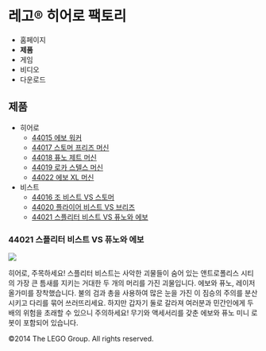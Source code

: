 # 레고® 히어로 팩토리

- 홈페이지
- **제품**
- 게임
- 비디오
- 다운로드

## 제품

- 히어로
  - [44015 에보 워커](/ko-KR/themes/Hero-Factory/products/44015.md)
  - [44017 스토머 프리즈 머신](/ko-KR/themes/Hero-Factory/products/44017.md)
  - [44018 퓨노 제트 머신](/ko-KR/themes/Hero-Factory/products/44018.md)
  - [44019 로카 스텔스 머신](/ko-KR/themes/Hero-Factory/products/44019.md)
  - [44022 에보 XL 머신](/ko-KR/themes/Hero-Factory/products/44022.md)
- 비스트
  - [44016 조 비스트 VS 스토머](/ko-KR/themes/Hero-Factory/products/44016.md)
  - [44020 플라이어 비스트 VS 브리즈](/ko-KR/themes/Hero-Factory/products/44020.md)
  - [44021 스플리터 비스트 VS 퓨노와 에보](/ko-KR/themes/Hero-Factory/products/44021.md)

### 44021 스플리터 비스트 VS 퓨노와 에보

![](https://www.lego.com/cdn/product-assets/product.img.pri/44021_prod.jpg)

히어로, 주목하세요! 스플리터 비스트는 사악한 괴물들이 숨어 있는 앤트로폴리스 시티의 가장 큰 틈새를 지키는 거대한 두 개의 머리를 가진 괴물입니다. 에보와 퓨노, 레이저 올가미를 장착했습니다. 불의 검과 총을 사용하여 많은 눈을 가진 이 짐승의 주의를 분산시키고 다리를 묶어 쓰러뜨리세요. 하지만 갑자기 둘로 갈라져 여러분과 민간인에게 두 배의 위험을 초래할 수 있으니 주의하세요! 무기와 액세서리를 갖춘 에보와 퓨노 미니 로봇이 포함되어 있습니다.

&copy;2014 The LEGO Group. All rights reserved.